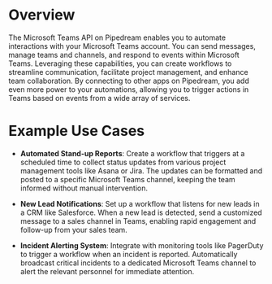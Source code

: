 # Overview

The Microsoft Teams API on Pipedream enables you to automate interactions with your Microsoft Teams account. You can send messages, manage teams and channels, and respond to events within Microsoft Teams. Leveraging these capabilities, you can create workflows to streamline communication, facilitate project management, and enhance team collaboration. By connecting to other apps on Pipedream, you add even more power to your automations, allowing you to trigger actions in Teams based on events from a wide array of services.

# Example Use Cases

- **Automated Stand-up Reports**: Create a workflow that triggers at a scheduled time to collect status updates from various project management tools like Asana or Jira. The updates can be formatted and posted to a specific Microsoft Teams channel, keeping the team informed without manual intervention.

- **New Lead Notifications**: Set up a workflow that listens for new leads in a CRM like Salesforce. When a new lead is detected, send a customized message to a sales channel in Teams, enabling rapid engagement and follow-up from your sales team.

- **Incident Alerting System**: Integrate with monitoring tools like PagerDuty to trigger a workflow when an incident is reported. Automatically broadcast critical incidents to a dedicated Microsoft Teams channel to alert the relevant personnel for immediate attention.

